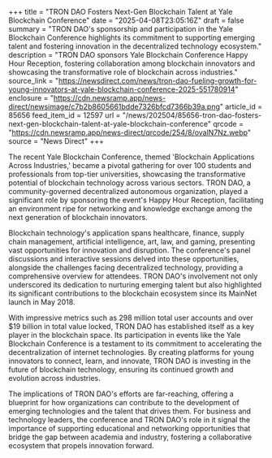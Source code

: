 +++
title = "TRON DAO Fosters Next-Gen Blockchain Talent at Yale Blockchain Conference"
date = "2025-04-08T23:05:16Z"
draft = false
summary = "TRON DAO's sponsorship and participation in the Yale Blockchain Conference highlights its commitment to supporting emerging talent and fostering innovation in the decentralized technology ecosystem."
description = "TRON DAO sponsors Yale Blockchain Conference Happy Hour Reception, fostering collaboration among blockchain innovators and showcasing the transformative role of blockchain across industries."
source_link = "https://newsdirect.com/news/tron-dao-fueling-growth-for-young-innovators-at-yale-blockchain-conference-2025-551780914"
enclosure = "https://cdn.newsramp.app/news-direct/newsimage/c7b2b8605661bdde7326bfcd7366b39a.png"
article_id = 85656
feed_item_id = 12597
url = "/news/202504/85656-tron-dao-fosters-next-gen-blockchain-talent-at-yale-blockchain-conference"
qrcode = "https://cdn.newsramp.app/news-direct/qrcode/254/8/ovalN7Nz.webp"
source = "News Direct"
+++

<p>The recent Yale Blockchain Conference, themed 'Blockchain Applications Across Industries,' became a pivotal gathering for over 100 students and professionals from top-tier universities, showcasing the transformative potential of blockchain technology across various sectors. TRON DAO, a community-governed decentralized autonomous organization, played a significant role by sponsoring the event's Happy Hour Reception, facilitating an environment ripe for networking and knowledge exchange among the next generation of blockchain innovators.</p><p>Blockchain technology's application spans healthcare, finance, supply chain management, artificial intelligence, art, law, and gaming, presenting vast opportunities for innovation and disruption. The conference's panel discussions and interactive sessions delved into these opportunities, alongside the challenges facing decentralized technology, providing a comprehensive overview for attendees. TRON DAO's involvement not only underscored its dedication to nurturing emerging talent but also highlighted its significant contributions to the blockchain ecosystem since its MainNet launch in May 2018.</p><p>With impressive metrics such as 298 million total user accounts and over $19 billion in total value locked, TRON DAO has established itself as a key player in the blockchain space. Its participation in events like the Yale Blockchain Conference is a testament to its commitment to accelerating the decentralization of internet technologies. By creating platforms for young innovators to connect, learn, and innovate, TRON DAO is investing in the future of blockchain technology, ensuring its continued growth and evolution across industries.</p><p>The implications of TRON DAO's efforts are far-reaching, offering a blueprint for how organizations can contribute to the development of emerging technologies and the talent that drives them. For business and technology leaders, the conference and TRON DAO's role in it signal the importance of supporting educational and networking opportunities that bridge the gap between academia and industry, fostering a collaborative ecosystem that propels innovation forward.</p>